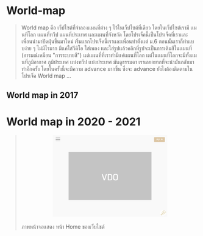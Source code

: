 # World-map
> World map คือ เว็ปไซต์ที่จำลองเเผนที่ต่าง ๆ ไว้ในเว็ปไซต์ที่เดียว โดยในเว็ปไซต์เรามี เเผนที่โลก เเผนที่ทวีป แผนที่ประเทศ เเละเเผนที่จังหวัด 
โดยโปรเจ็คนี้เป็นโปรเจ็คที่เราเเละเพื่อนนำมาปัดฝุ่นขึ้นมาใหม่ เริ่มเเรกโปรเจ็คนี้เราเเละเพื่อนทำตั้งเเต่ ม.6 ตอนนั้นเราก็ทำเเบบง่าย ๆ ไม่มีไรมาก มีเเค่ใส่วีดิโอ ใส่เพลง 
เเละใส่รูปเเล้วคลิกที่รูปจะเป็นการเติมสีในเเผนที่ (อารมณ์เหมือน "การระบายสี") เเต่เเผนที่ที่เราทำมีเเค่เเผนที่โลก 
เเต่ในเเผนที่โลกจะมีทั้งเเผนที่ภูมิอากาศ ภูมิประเทศ เเบ่งทวีป เเบ่งประเทศ มันดูธรรมดา เราเลยอยากที่จะนำมันกลับมาทำอีกครั้ง โดยในครั้งนี้จะมีความ advance มากขึ้น 
ซึ่งจะ advance ยังไงต้องติดตามใน โปรเจ็ค World map ...
>
>
## World map in 2017
>
# World map in 2020 - 2021

> <p align="center">
> <img src="/UI/Homebeforelogin.png" alt="Home" width="300"/>
> </p>
> ภาพหน้าจอเเสดง หน้า Home ของเว็บไซต์

